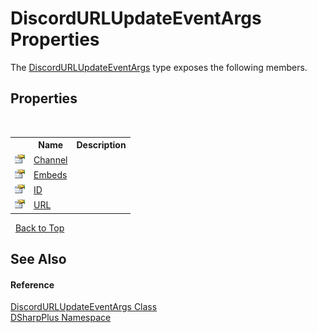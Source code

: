 # DiscordURLUpdateEventArgs Properties
 

The <a href="431ea881-a075-4ca5-dcad-62a5ab182eaf">DiscordURLUpdateEventArgs</a> type exposes the following members.


## Properties
&nbsp;<table><tr><th></th><th>Name</th><th>Description</th></tr><tr><td>![Public property](media/pubproperty.gif "Public property")</td><td><a href="02616ce3-f1cc-88e6-dece-6e6ea9ec9344">Channel</a></td><td /></tr><tr><td>![Public property](media/pubproperty.gif "Public property")</td><td><a href="0526b4d7-e047-4c23-ea36-4a55fa5858f9">Embeds</a></td><td /></tr><tr><td>![Public property](media/pubproperty.gif "Public property")</td><td><a href="97d29658-acd8-60f2-3fe2-061bd26829d4">ID</a></td><td /></tr><tr><td>![Public property](media/pubproperty.gif "Public property")</td><td><a href="28183561-f8fc-45f7-5ab6-ad46d9e0f322">URL</a></td><td /></tr></table>&nbsp;
<a href="#discordurlupdateeventargs-properties">Back to Top</a>

## See Also


#### Reference
<a href="431ea881-a075-4ca5-dcad-62a5ab182eaf">DiscordURLUpdateEventArgs Class</a><br /><a href="503971eb-de5e-a570-9922-de9500a9b1cc">DSharpPlus Namespace</a><br />